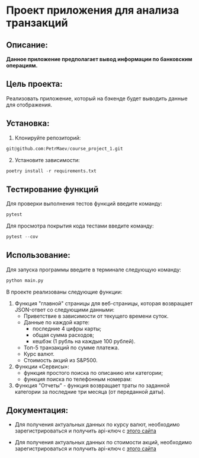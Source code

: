 # Проект приложения для анализа транзакций
## Описание:
**Данное приложение предполагает вывод информации по банковским операциям.**
## Цель проекта:
Реализовать приложение, который на бэкенде будет выводить данные для отображения.
## Установка:
1. Клонируйте репозиторий:
```python
git@github.com:PetrMaev/course_project_1.git
```
2. Установите зависимости:
```python
poetry install -r requirements.txt
```
## Тестирование функций
Для проверки выполнения тестов функций введите команду:
```python
pytest
```
Для просмотра покрытия кода тестами введите команду:
```python
pytest --cov
```
## Использование:
Для запуска программы введите в терминале следующую команду:
```python
python main.py
```
В проекте реализованы следующие функции:
1. Функция "главной" страницы для веб-страницы, которая возвращает JSON-ответ со следующими данными:
   - Приветствие в зависимости от текущего времени суток.
   - Данные по каждой карте:
       - последние 4 цифры карты;
       - общая сумма расходов;
       - кешбэк (1 рубль на каждые 100 рублей).
   - Топ-5 транзакций по сумме платежа.
   - Курс валют.
   - Стоимость акций из S&P500.
2. Функции «Сервисы»:
   - функция простого поиска по описанию или категории;
   - функция поиска по телефонным номерам:
3. Функция "Отчеты" - функция возвращает траты по заданной категории за последние три месяца (от переданной даты).
## Документация:
- Для получения актуальных данных по курсу валют, необходимо зарегистрироваться и получить api-ключ с [этого сайта](https://apilayer.com)

- Для получения актуальных данных по стоимости акций, необходимо зарегистрироваться и получить api-ключ с [этого сайта](https://site.financialmodelingprep.com/developer/docs)
